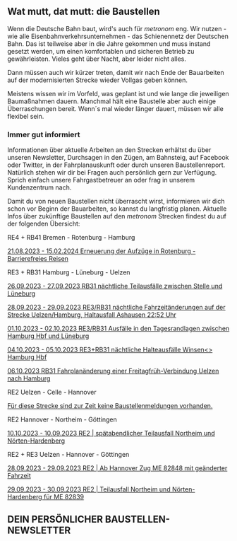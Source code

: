 Wat mutt, dat mutt: die Baustellen
----------

Wenn die Deutsche Bahn baut, wird's auch für *metronom* eng.
Wir nutzen - wie alle Eisenbahnverkehrsunternehmen - das Schienennetz der Deutschen Bahn. Das ist teilweise aber in die Jahre gekommen und muss instand gesetzt werden, um einen komfortablen und sicheren Betrieb zu gewährleisten. Vieles geht über Nacht, aber leider nicht alles.

Dann müssen auch wir kürzer treten, damit wir nach Ende der Bauarbeiten auf der modernisierten Strecke wieder Vollgas geben können.

Meistens wissen wir im Vorfeld, was geplant ist und wie lange die jeweiligen Baumaßnahmen dauern. Manchmal hält eine Baustelle aber auch einige Überraschungen bereit. Wenn´s mal wieder länger dauert, müssen wir alle flexibel sein.

### Immer gut informiert ###

Informationen über aktuelle Arbeiten an den Strecken erhältst du über unseren Newsletter, Durchsagen in den Zügen, am Bahnsteig, auf Facebook oder Twitter, in der Fahrplanauskunft oder durch unseren Baustellenreport. Natürlich stehen wir dir bei Fragen auch persönlich gern zur Verfügung. Sprich einfach unsere Fahrgastbetreuer an oder frag in unserem Kundenzentrum nach.

Damit du von neuen Baustellen nicht überrascht wirst, informieren wir dich schon vor Beginn der Bauarbeiten, so kannst du langfristig planen. Aktuelle Infos über zukünftige Baustellen auf den *metronom* Strecken findest du auf der folgenden Übersicht:

RE4 + RB41 Bremen - Rotenburg - Hamburg

[21.08.2023 - 15.02.2024 Erneuerung der Aufzüge in Rotenburg - Barrierefreies Reisen](https://www.der-metronom.de/baustellen/erneuerung-der-aufzuege-in-rotenburg-barrierefreies-reisen/)

RE3 + RB31 Hamburg - Lüneburg - Uelzen

[26.09.2023 - 27.09.2023 RB31 nächtliche Teilausfälle zwischen Stelle und Lüneburg](https://www.der-metronom.de/baustellen/rb31-naechtliche-teilausfaelle-zwischen-stelle-lueneburg/)

[28.09.2023 - 29.09.2023 RE3/RB31 nächtliche Fahrzeitänderungen auf der Strecke Uelzen/Hamburg, Haltausfall Ashausen 22:52 Uhr](https://www.der-metronom.de/baustellen/re3-rb31-naechtliche-fahrzeitaenderung-dreier-verbindungen-ab-bis-uelzen-und-hamburg/)

[01.10.2023 - 02.10.2023 RE3/RB31 Ausfälle in den Tagesrandlagen zwischen Hamburg Hbf und Lüneburg](https://www.der-metronom.de/baustellen/re3-rb31-ausfaelle-in-den-tagesrandlagen-zwischen-hamburg-hbf-und-lueneburg/)

[04.10.2023 - 05.10.2023 RE3+RB31 nächtliche Halteausfälle Winsen\<\> Hamburg Hbf](https://www.der-metronom.de/baustellen/re3-rb31-naechtliche-halteausfaelle-winsen-hamburg-hbf/)

[06.10.2023 RB31 Fahrplanänderung einer Freitagfrüh-Verbindung Uelzen nach Hamburg](https://www.der-metronom.de/baustellen/rb31-fahrplanaenderung-einer-freitagfrueh-verbindung-uelzen-nach-hamburg/)

RE2 Uelzen - Celle - Hannover

[Für diese Strecke sind zur Zeit keine Baustellenmeldungen vorhanden.]()

RE2 Hannover - Northeim - Göttingen

[10.10.2023 - 10.09.2023 RE2 | spätabendlicher Teilausfall Northeim und Nörten-Hardenberg](https://www.der-metronom.de/baustellen/re2-teilausfall-northeim-und-noerten-hardenberg/)

RE2 + RE3 Uelzen - Hannover - Göttingen

[28.09.2023 - 29.09.2023 RE2 | Ab Hannover Zug ME 82848 mit geänderter Fahrzeit](https://www.der-metronom.de/baustellen/re2-ab-hannover-zug-me-82848-mit-geaenderter-fahrzeit-in-der-nacht-28-09-auf-29-09-23/)

[29.09.2023 - 30.09.2023 RE2 | Teilausfall Northeim und Nörten-Hardenberg für ME 82839](https://www.der-metronom.de/baustellen/re2-teilausfall-northeim-und-noerten-hardenberg-fuer-me-82839-in-der-nacht-29-09-auf-den-30-09-23/)

DEIN PERSÖNLICHER BAUSTELLEN-NEWSLETTER
----------
